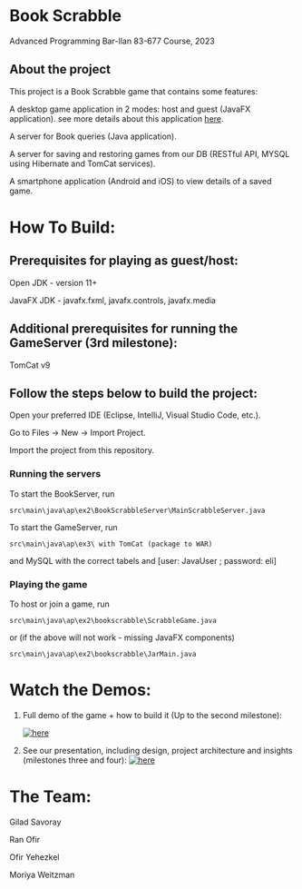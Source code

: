 # Book Scrabble
Advanced Programming
Bar-Ilan 83-677 Course, 2023



## About the project

This project is a Book Scrabble game that contains some features:


A desktop game application in 2 modes: host and guest (JavaFX application). see more details about this application [here](https://shorturl.at/qxNVZ).

A server for Book queries (Java application).

A server for saving and restoring games from our DB (RESTful API, MYSQL using Hibernate and TomCat services).

A smartphone application (Android and iOS) to view details of a saved game.



# How To Build:

## Prerequisites for playing as guest/host:

Open JDK - version 11+

JavaFX JDK - javafx.fxml, javafx.controls, javafx.media

## Additional prerequisites for running the GameServer (3rd milestone):
TomCat v9


## Follow the steps below to build the project:

Open your preferred IDE (Eclipse, IntelliJ, Visual Studio Code, etc.).

Go to Files -> New -> Import Project.

Import the project from this repository.

### Running the servers
To start the BookServer, run

    src\main\java\ap\ex2\BookScrabbleServer\MainScrabbleServer.java
To start the GameServer, run

    src\main\java\ap\ex3\ with TomCat (package to WAR)
    
and MySQL with the correct tabels and [user: JavaUser ; password: eli]
### Playing the game
To host or join a game, run 

    src\main\java\ap\ex2\bookscrabble\ScrabbleGame.java
    
or (if the above will not work - missing JavaFX components)
    
    src\main\java\ap\ex2\bookscrabble\JarMain.java

# Watch the Demos:

1. Full demo of the game + how to build it (Up to the second milestone):
   
   [![here](https://img.youtube.com/vi/N-JbX_DCnog/mqdefault.jpg)](https://youtu.be/N-JbX_DCnog)
3. See our presentation, including design, project architecture and insights (milestones three and four):
   [![here](https://img.youtube.com/vi/AeEG5uR77gM/mqdefault.jpg)](https://youtu.be/AeEG5uR77gM)


# The Team:

Gilad Savoray

Ran Ofir

Ofir Yehezkel

Moriya Weitzman


